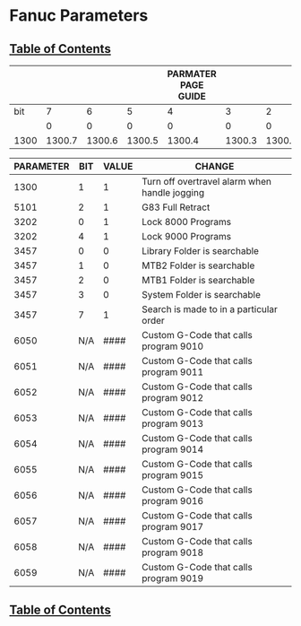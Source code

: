 # Fanuc Parameters

## [Table of Contents](https://github.com/ZapCon1/KnowledgeBase.git)

|      |        |        |        | PARMATER PAGE GUIDE |        |        |        |      |
| ---- | ------ | ------ | ------ | ------------------- | ------ | ------ | ------ | ---- |
| bit  | 7      | 6      | 5      | 4                   | 3      | 2      | 1      | 0    |
|      | 0      | 0      | 0      | 0                   | 0      | 0      | 0      | 0    |
| 1300 | 1300.7 | 1300.6 | 1300.5 | 1300.4              | 1300.3 | 1300.2 | 1300.1 | 1300 |


| PARAMETER | BIT | VALUE | CHANGE                                        |
| --------- | --- | ----- | --------------------------------------------- |
| 1300      | 1   | 1     | Turn off overtravel alarm when handle jogging |
| 5101      | 2   | 1     | G83 Full Retract                              |
| 3202      | 0   | 1     | Lock 8000 Programs                            |
| 3202      | 4   | 1     | Lock 9000 Programs                            |
| 3457      | 0   | 0     | Library Folder is searchable                  |
| 3457      | 1   | 0     | MTB2 Folder is searchable                     |
| 3457      | 2   | 0     | MTB1 Folder is searchable                     |
| 3457      | 3   | 0     | System Folder is searchable                   |
| 3457      | 7   | 1     | Search is made to in a particular order       |
| 6050      | N/A | ####  | Custom G-Code that calls program 9010         |
| 6051      | N/A | ####  | Custom G-Code that calls program 9011         |
| 6052      | N/A | ####  | Custom G-Code that calls program 9012         |
| 6053      | N/A | ####  | Custom G-Code that calls program 9013         |
| 6054      | N/A | ####  | Custom G-Code that calls program 9014         |
| 6055      | N/A | ####  | Custom G-Code that calls program 9015         |
| 6056      | N/A | ####  | Custom G-Code that calls program 9016         |
| 6057      | N/A | ####  | Custom G-Code that calls program 9017         |
| 6058      | N/A | ####  | Custom G-Code that calls program 9018         |
| 6059      | N/A | ####  | Custom G-Code that calls program 9019         |

## [Table of Contents](https://github.com/ZapCon1/KnowledgeBase.git)
